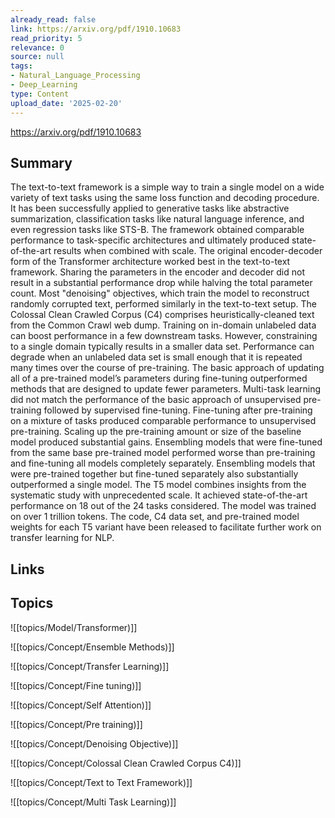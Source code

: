 ```yaml
---
already_read: false
link: https://arxiv.org/pdf/1910.10683
read_priority: 5
relevance: 0
source: null
tags:
- Natural_Language_Processing
- Deep_Learning
type: Content
upload_date: '2025-02-20'
---
```


https://arxiv.org/pdf/1910.10683
## Summary

The text-to-text framework is a simple way to train a single model on a wide variety of text tasks using the same loss function and decoding procedure. It has been successfully applied to generative tasks like abstractive summarization, classification tasks like natural language inference, and even regression tasks like STS-B. The framework obtained comparable performance to task-specific architectures and ultimately produced state-of-the-art results when combined with scale. The original encoder-decoder form of the Transformer architecture worked best in the text-to-text framework. Sharing the parameters in the encoder and decoder did not result in a substantial performance drop while halving the total parameter count. Most "denoising" objectives, which train the model to reconstruct randomly corrupted text, performed similarly in the text-to-text setup. The Colossal Clean Crawled Corpus (C4) comprises heuristically-cleaned text from the Common Crawl web dump. Training on in-domain unlabeled data can boost performance in a few downstream tasks. However, constraining to a single domain typically results in a smaller data set. Performance can degrade when an unlabeled data set is small enough that it is repeated many times over the course of pre-training. The basic approach of updating all of a pre-trained model’s parameters during fine-tuning outperformed methods that are designed to update fewer parameters. Multi-task learning did not match the performance of the basic approach of unsupervised pre-training followed by supervised fine-tuning. Fine-tuning after pre-training on a mixture of tasks produced comparable performance to unsupervised pre-training. Scaling up the pre-training amount or size of the baseline model produced substantial gains. Ensembling models that were fine-tuned from the same base pre-trained model performed worse than pre-training and fine-tuning all models completely separately. Ensembling models that were pre-trained together but fine-tuned separately also substantially outperformed a single model. The T5 model combines insights from the systematic study with unprecedented scale. It achieved state-of-the-art performance on 18 out of the 24 tasks considered. The model was trained on over 1 trillion tokens. The code, C4 data set, and pre-trained model weights for each T5 variant have been released to facilitate further work on transfer learning for NLP.
## Links


## Topics

![[topics/Model/Transformer)]]

![[topics/Concept/Ensemble Methods)]]

![[topics/Concept/Transfer Learning)]]

![[topics/Concept/Fine tuning)]]

![[topics/Concept/Self Attention)]]

![[topics/Concept/Pre training)]]

![[topics/Concept/Denoising Objective)]]

![[topics/Concept/Colossal Clean Crawled Corpus C4)]]

![[topics/Concept/Text to Text Framework)]]

![[topics/Concept/Multi Task Learning)]]